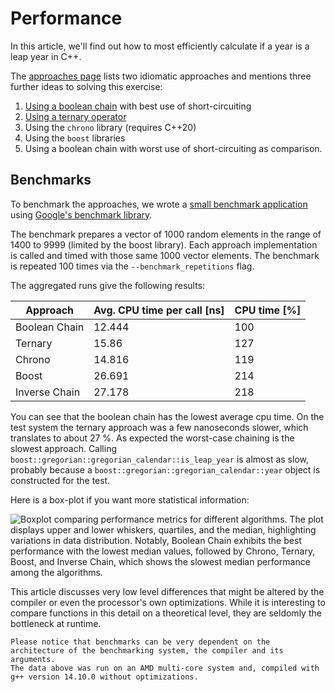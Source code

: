 # Performance

In this article, we'll find out how to most efficiently calculate if a year is a leap year in C++.

The [approaches page][approaches] lists two idiomatic approaches and mentions three further ideas to solving this exercise:

1. [Using a boolean chain][approach-boolean-chain] with best use of short-circuiting
2. [Using a ternary operator][approach-ternary-operator]
3. Using the `chrono` library (requires C++20)
4. Using the `boost` libraries
5. Using a boolean chain with worst use of short-circuiting as comparison.

## Benchmarks

To benchmark the approaches, we wrote a [small benchmark application][benchmark-application] using [Google's benchmark library][google-benchmark].

The benchmark prepares a vector of 1000 random elements in the range of 1400 to 9999 (limited by the boost library).
Each approach implementation is called and timed with those same 1000 vector elements.
The benchmark is repeated 100 times via the `--benchmark_repetitions` flag.

The aggregated runs give the following results:

| Approach      | Avg. CPU time per call [ns] | CPU time [%] |
|---------------|-----------------------------|--------------|
| Boolean Chain | 12.444                      | 100          |
| Ternary       | 15.86                       | 127          |
| Chrono        | 14.816                      | 119          |
| Boost         | 26.691                      | 214          |
| Inverse Chain | 27.178                      | 218          |

You can see that the boolean chain has the lowest average cpu time.
On the test system the ternary approach was a few nanoseconds slower, which translates to about 27 %.
As expected the worst-case chaining is the slowest approach.
Calling `boost::gregorian::gregorian_calendar::is_leap_year` is almost as slow, probably because a
`boost::gregorian::gregorian_calendar::year` object is constructed for the test.

Here is a box-plot if you want more statistical information:

![Boxplot comparing performance metrics for different algorithms. The plot displays upper and lower whiskers, quartiles, and the median, highlighting variations in data distribution. Notably, Boolean Chain exhibits the best performance with the lowest median values, followed by Chrono, Ternary, Boost, and Inverse Chain, which shows the slowest median performance among the algorithms.](https://assets.exercism.org/images/tracks/cpp/leap/leap_benchmark_boxplot_invertable.svg)

This article discusses very low level differences that might be altered by the compiler or even the processor's own optimizations.
While it is interesting to compare functions in this detail on a theoretical level, they are seldomly the bottleneck at runtime.

~~~~exercism/note
Please notice that benchmarks can be very dependent on the architecture of the benchmarking system, the compiler and its arguments.
The data above was run on an AMD multi-core system and, compiled with g++ version 14.10.0 without optimizations.
~~~~

[approaches]: https://exercism.org/tracks/cpp/exercises/leap/approaches
[approach-boolean-chain]: https://exercism.org/tracks/cpp/exercises/leap/approaches/boolean-chain
[approach-ternary-operator]: https://exercism.org/tracks/cpp/exercises/leap/approaches/ternary-operator
[benchmark-application]: https://github.com/exercism/cpp/blob/main/exercises/practice/leap/.articles/performance/benchmark/leap_benchmark.cpp
[google-benchmark]: https://github.com/google/benchmark

